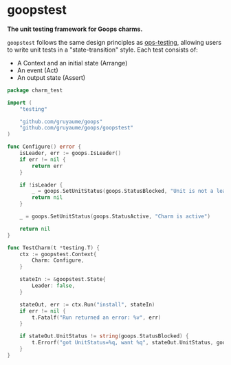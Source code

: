 # goopstest

**The unit testing framework for Goops charms.**

`goopstest` follows the same design principles as [ops-testing](https://ops.readthedocs.io/en/latest/reference/ops-testing.html#ops-testing), allowing users to write unit tests in a "state-transition" style. Each test consists of:
- A Context and an initial state (Arrange)
- An event (Act)
- An output state (Assert)

```go
package charm_test

import (
	"testing"

	"github.com/gruyaume/goops"
	"github.com/gruyaume/goops/goopstest"
)

func Configure() error {
	isLeader, err := goops.IsLeader()
	if err != nil {
		return err
	}

	if !isLeader {
		_ = goops.SetUnitStatus(goops.StatusBlocked, "Unit is not a leader")
		return nil
	}

	_ = goops.SetUnitStatus(goops.StatusActive, "Charm is active")

	return nil
}

func TestCharm(t *testing.T) {
	ctx := goopstest.Context{
		Charm: Configure,
	}

	stateIn := &goopstest.State{
		Leader: false,
	}

	stateOut, err := ctx.Run("install", stateIn)
	if err != nil {
		t.Fatalf("Run returned an error: %v", err)
	}

	if stateOut.UnitStatus != string(goops.StatusBlocked) {
		t.Errorf("got UnitStatus=%q, want %q", stateOut.UnitStatus, goops.StatusBlocked)
	}
}
```
